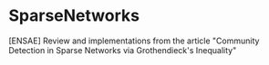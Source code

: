 # SparseNetworks
[ENSAE] Review and implementations from the article "Community Detection in Sparse Networks via Grothendieck's Inequality" 

